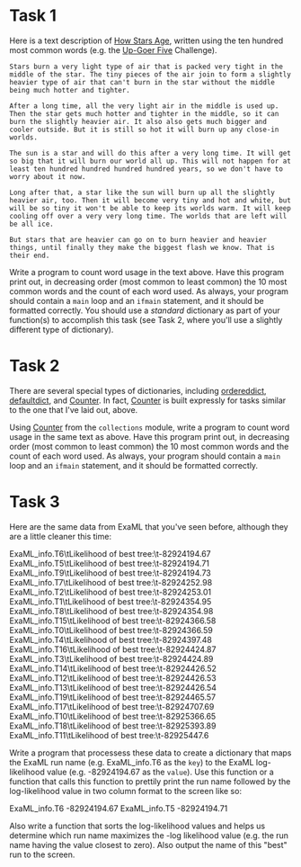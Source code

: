 # Task 1

Here is a text description of [How Stars Age](http://bit.ly/1TyWglh), written using the ten hundred most common words (e.g. the [Up-Goer Five](http://splasho.com/upgoer5/) Challenge).

```
Stars burn a very light type of air that is packed very tight in the middle of the star. The tiny pieces of the air join to form a slightly heavier type of air that can't burn in the star without the middle being much hotter and tighter.

After a long time, all the very light air in the middle is used up. Then the star gets much hotter and tighter in the middle, so it can burn the slightly heavier air. It also also gets much bigger and cooler outside. But it is still so hot it will burn up any close-in worlds.

The sun is a star and will do this after a very long time. It will get so big that it will burn our world all up. This will not happen for at least ten hundred hundred hundred hundred years, so we don't have to worry about it now.

Long after that, a star like the sun will burn up all the slightly heavier air, too. Then it will become very tiny and hot and white, but will be so tiny it won't be able to keep its worlds warm. It will keep cooling off over a very very long time. The worlds that are left will be all ice.

But stars that are heavier can go on to burn heavier and heavier things, until finally they make the biggest flash we know. That is their end.
```

Write a program to count word usage in the text above.  Have this program print out, in decreasing order (most common to least common) the 10 most common words and the count of each word used. As always, your program should contain a `main` loop and an `ifmain` statement, and it should be formatted correctly.  You should use a *standard* dictionary as part of your function(s) to accomplish this task (see Task 2, where you'll use a slightly different type of dictionary).

# Task 2

There are several special types of dictionaries, including [ordereddict](https://docs.python.org/2/library/collections.html#collections.OrderedDict), [defaultdict](https://docs.python.org/2/library/collections.html#collections.defaultdict), and [Counter](https://docs.python.org/2/library/collections.html#collections.Counter).  In fact, [Counter](https://docs.python.org/2/library/collections.html#collections.Counter) is built expressly for tasks similar to the one that I've laid out, above.

Using [Counter](https://docs.python.org/2/library/collections.html#collections.Counter) from the `collections` module, write a program to count word usage in the same text as above.  Have this program print out, in decreasing order (most common to least common) the 10 most common words and the count of each word used. As always, your program should contain a `main` loop and an `ifmain` statement, and it should be formatted correctly.

# Task 3

Here are the same data from ExaML that you've seen before, although they are a little cleaner this time:

ExaML_info.T6\tLikelihood of best tree:\t-82924194.67
ExaML_info.T5\tLikelihood of best tree:\t-82924194.71
ExaML_info.T9\tLikelihood of best tree:\t-82924194.73
ExaML_info.T7\tLikelihood of best tree:\t-82924252.98
ExaML_info.T2\tLikelihood of best tree:\t-82924253.01
ExaML_info.T1\tLikelihood of best tree:\t-82924354.95
ExaML_info.T8\tLikelihood of best tree:\t-82924354.98
ExaML_info.T15\tLikelihood of best tree:\t-82924366.58
ExaML_info.T0\tLikelihood of best tree:\t-82924366.59
ExaML_info.T4\tLikelihood of best tree:\t-82924397.48
ExaML_info.T16\tLikelihood of best tree:\t-82924424.87
ExaML_info.T3\tLikelihood of best tree:\t-82924424.89
ExaML_info.T14\tLikelihood of best tree:\t-82924426.52
ExaML_info.T12\tLikelihood of best tree:\t-82924426.53
ExaML_info.T13\tLikelihood of best tree:\t-82924426.54
ExaML_info.T19\tLikelihood of best tree:\t-82924465.57
ExaML_info.T17\tLikelihood of best tree:\t-82924707.69
ExaML_info.T10\tLikelihood of best tree:\t-82925366.65
ExaML_info.T18\tLikelihood of best tree:\t-82925393.89
ExaML_info.T11\tLikelihood of best tree:\t-82925447.6

Write a program that processess these data to create a dictionary that maps the ExaML run name (e.g. ExaML_info.T6 as the `key`) to the ExaML log-likelihood value (e.g. -82924194.67 as the `value`). Use this function or a function that calls this function to prettily print the run name followed by the log-likelihood value in two column format to the screen like so:

ExaML_info.T6   -82924194.67
ExaML_info.T5   -82924194.71

Also write a function that sorts the log-likelihood values and helps us determine which run name maximizes the -log likelihood value (e.g. the run name having the value closest to zero). Also output the name of this "best" run to the screen.
